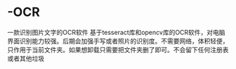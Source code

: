 # -OCR
一款识别图片文字的OCR软件
基于tesseract库和opencv库的OCR软件，对电脑界面识别能力较强。后期会加强手写或者照片的识别度。不需要网络，体积轻便，只作用于当前文件夹。如果想卸载只需要把文件夹删了即可。不会留下任何注册表或者其他垃圾
